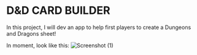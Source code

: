 # D&D CARD BUILDER
In this project, I will dev an app to help first players to create a Dungeons and Dragons sheet!

In moment, look like this:
![Screenshot (1)](https://github.com/gmolari/rpg-react-card/assets/100441473/eccd21b2-3534-403a-aef4-80c82782e18a)
